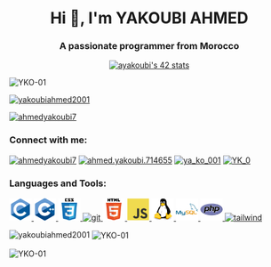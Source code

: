 <h1 align="center">Hi 👋, I'm YAKOUBI AHMED</h1>
<h3 align="center">A passionate programmer from Morocco</h3>
<div align="center">
<a href="https://github.com/oakoudad/badge42"><img src="https://badge.mediaplus.ma/binary/ayakoubi" alt="ayakoubi's 42 stats" /></a>
</div>
<p align="left"> <img src="https://komarev.com/ghpvc/?username=YKO-01&label=Profile%20views&color=0e75b6&style=flat" alt="YKO-01" /> </p>

<p align="left"> <a href="https://github.com/ryo-ma/github-profile-trophy"><img src="https://github-profile-trophy.vercel.app/?username=YKO-01" alt="yakoubiahmed2001" /></a> </p>

<p align="left"> <a href="https://twitter.com/ahmedyakoubi7" target="blank"><img src="https://img.shields.io/twitter/follow/ahmedyakoubi7?logo=twitter&style=for-the-badge" alt="ahmedyakoubi7" /></a> </p>

<h3 align="left">Connect with me:</h3>
<p align="left">
<a href="https://twitter.com/ahmedyakoubi7" target="blank"><img align="center" src="https://raw.githubusercontent.com/rahuldkjain/github-profile-readme-generator/master/src/images/icons/Social/twitter.svg" alt="ahmedyakoubi7" height="30" width="40" /></a>
<a href="https://fb.com/ahmed.yakoubi.714655" target="blank"><img align="center" src="https://raw.githubusercontent.com/rahuldkjain/github-profile-readme-generator/master/src/images/icons/Social/facebook.svg" alt="ahmed.yakoubi.714655" height="30" width="40" /></a>
<a href="https://instagram.com/yakoubi344" target="blank"><img align="center" src="https://raw.githubusercontent.com/rahuldkjain/github-profile-readme-generator/master/src/images/icons/Social/instagram.svg" alt="ya_ko_001" height="30" width="40" /></a>
<a href="https://discord.gg/yakoubi_0" target="blank"><img align="center" src="https://raw.githubusercontent.com/rahuldkjain/github-profile-readme-generator/master/src/images/icons/Social/discord.svg" alt="YK_0" height="30" width="40" /></a>
</p>

<h3 align="left">Languages and Tools:</h3>
<p align="left"> <a href="https://developer.android.com" target="_blank" rel="noreferrer"> <img src="https://raw.githubusercontent.com/devicons/devicon/master/icons/c/c-original.svg" alt="c" width="40" height="40"/> </a> <a href="https://www.w3schools.com/cpp/" target="_blank" rel="noreferrer"> <img src="https://raw.githubusercontent.com/devicons/devicon/master/icons/cplusplus/cplusplus-original.svg" alt="cplusplus" width="40" height="40"/> </a> <a href="https://www.w3schools.com/cs/" target="_blank" rel="noreferrer"> <img src="https://raw.githubusercontent.com/devicons/devicon/master/icons/css3/css3-original-wordmark.svg" alt="css3" width="40" height="40"/> </a> <a href="https://flutter.dev" target="_blank" rel="noreferrer">
<img src="https://www.vectorlogo.zone/logos/git-scm/git-scm-icon.svg" alt="git" width="40" height="40"/> </a> <a href="https://www.w3.org/html/" target="_blank" rel="noreferrer">
<img src="https://raw.githubusercontent.com/devicons/devicon/master/icons/html5/html5-original-wordmark.svg" alt="html5" width="40" height="40"/> </a>  <a href="https://developer.mozilla.org/en-US/docs/Web/JavaScript" target="_blank" rel="noreferrer"> <img src="https://raw.githubusercontent.com/devicons/devicon/master/icons/javascript/javascript-original.svg" alt="javascript" width="40" height="40"/> </a> <a href="https://www.linux.org/" target="_blank" rel="noreferrer"> 
  <img src="https://raw.githubusercontent.com/devicons/devicon/master/icons/linux/linux-original.svg" alt="linux" width="40" height="40"/> </a> 
  <a href="https://www.mysql.com/" target="_blank" rel="noreferrer">
  <img src="https://raw.githubusercontent.com/devicons/devicon/master/icons/mysql/mysql-original-wordmark.svg" alt="mysql" width="40" height="40"/> </a> <a href="https://www.php.net" target="_blank" rel="noreferrer"> 
  <img src="https://raw.githubusercontent.com/devicons/devicon/master/icons/php/php-original.svg" alt="php" width="40" height="40"/> </a> <a href="https://www.python.org" target="_blank" rel="noreferrer"> 
  <a href="https://tailwindcss.com/" target="_blank" rel="noreferrer"> 
  <img src="https://www.vectorlogo.zone/logos/tailwindcss/tailwindcss-icon.svg" alt="tailwind" width="40" height="40"/> </a> </p>

<p><img align="left" src="https://github-readme-stats.vercel.app/api/top-langs?username=YKO-01&show_icons=true&locale=en&layout=compact" alt="yakoubiahmed2001" /></p>

<p>&nbsp;<img align="center" src="https://github-readme-stats.vercel.app/api?username=YKO-01&show_icons=true&locale=en" alt="YKO-01" /></p>

<p><img align="center" src="https://github-readme-streak-stats.herokuapp.com/?user=YKO-01&" alt="YKO-01" /></p>


